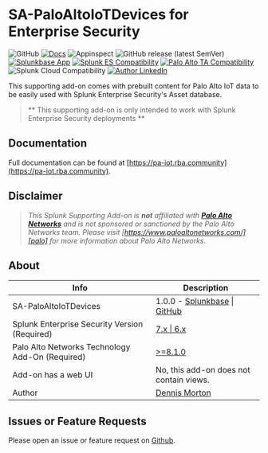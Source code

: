 # SA-PaloAltoIoTDevices for Enterprise Security

![GitHub](https://img.shields.io/github/license/rba-community/SA-PaloAltoIoTDevices)
[![Docs](https://github.com/rba-community/SA-PaloAltoIoTDevices/actions/workflows/docs.yml/badge.svg)](https://pa-iot.rba.community/)
![Appinspect](https://github.com/rba-community/SA-PaloAltoIoTDevices/actions/workflows/appinspect.yml/badge.svg)
![GitHub release (latest SemVer)](https://img.shields.io/github/v/release/rba-community/SA-PaloAltoIoTDevices)
[![Splunkbase App](https://img.shields.io/badge/Splunkbase-SA--PaloAltoIoTDevices-blue)](https://splunkbase.splunk.com/app/#TODO)
[![Splunk ES Compatibility](https://img.shields.io/badge/Splunk%20ES%20Compatibility-7.x%20|%206.x-success)](https://splunkbase.splunk.com/app/263)
[![Palo Alto TA Compatibility](https://img.shields.io/badge/Palo%20Alto%20TA%20Compatibility->=8.1.0-success)](https://splunkbase.splunk.com/app/2757)
![Splunk Cloud Compatibility](https://img.shields.io/badge/Splunk%20Cloud%20Ready-Victoria%20|%20Classic-informational?logo=splunk)
[![Author LinkedIn](https://img.shields.io/badge/Author-Dennis%20Morton-blue?logo=linkedin)](https://www.linkedin.com/in/dennis-morton-627632/)

This supporting add-on comes with prebuilt content for Palo Alto IoT data to be easily used with Splunk Enterprise Security's Asset database.

> ** This supporting add-on is only intended to work with Splunk Enterprise Security deployments **

## Documentation

Full documentation can be found at [https://pa-iot.rba.community](https://pa-iot.rba.community).

## Disclaimer

> *This Splunk Supporting Add-on is __not__ affiliated with [__Palo Alto Networks__][palo] and is not sponsored or sanctioned by the Palo Alto Networks team. Please visit [https://www.paloaltonetworks.com/][palo] for more information about Palo Alto Networks.*

## About

Info | Description
------|----------
SA-PaloAltoIoTDevices | 1.0.0 - [Splunkbase](https://splunkbase.splunk.com/app/#TODO) \| [GitHub](https://github.com/rba-community/SA-PaloAltoIoTDevices/releases)
Splunk Enterprise Security Version (Required) | [7.x \| 6.x](https://splunkbase.splunk.com/app/263)
Palo Alto Networks Technology Add-On (Required) | [>=8.1.0](https://splunkbase.splunk.com/app/2757)
Add-on has a web UI | No, this add-on does not contain views.
Author | [Dennis Morton](https://www.linkedin.com/in/dennis-morton-627632/)

## Issues or Feature Requests

Please open an issue or feature request on [Github](https://github.com/rba-community/SA-PaloAltoIoTDevices/issues).

[palo]: https://www.paloaltonetworks.com/
